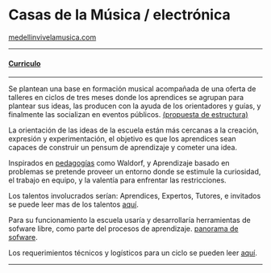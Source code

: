 # Casas de la Música / electrónica
[medellinvivelamusica.com](http://medellinvivelamusica.com)


----

#### [Curriculo](curriculo.md)

---- 
Se plantean una base en formación musical acompañada de una oferta de talleres en ciclos de tres meses donde los aprendices se agrupan para plantear
sus ideas, las producen con la ayuda de los  orientadores y guías, y finalmente
las socializan en eventos públicos. [(propuesta de estructura)](estructura.md)

 La orientación de las ideas de la escuela están más cercanas a la creación, expresión y experimentación, el objetivo es que los aprendices sean capaces de construir  un pensum de aprendizaje y cometer una idea.

Inspirados en [pedagogías](pedagogia.md) como Waldorf,  y Aprendizaje basado en problemas se pretende proveer un entorno  donde se estimule la curiosidad, el trabajo en equipo, y la valentía para enfrentar las restricciones.

Los talentos involucrados serían: Aprendices, Expertos, Tutores, e invitados se puede leer mas de los talentos [aquí](talentos.md).

Para su funcionamiento la escuela usaría y desarrollaría herramientas de sofware libre, como parte del procesos de aprendizaje. [panorama de sofware](software.md).

Los requerimientos técnicos y logísticos para un ciclo se pueden leer [aquí](requerimientos.md).


--------------
 

